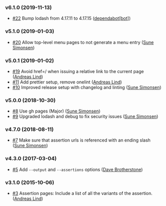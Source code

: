 ### v6.1.0 (2019-11-13)

- [#22](https://github.com/unexpectedjs/unexpected-documentation-site-generator/pull/22) Bump lodash from 4.17.11 to 4.17.15 ([dependabot[bot]](mailto:49699333+dependabot[bot]@users.noreply.github.com))

### v5.1.0 (2019-01-03)

- [#20](https://github.com/unexpectedjs/unexpected-documentation-site-generator/pull/20) Allow top-level menu pages to not generate a menu entry ([Sune Simonsen](mailto:sune@we-knowhow.dk))

### v5.0.1 (2019-01-02)

- [#19](https://github.com/unexpectedjs/unexpected-documentation-site-generator/pull/19) Avoid href=/ when issuing a relative link to the current page ([Andreas Lind](mailto:andreaslindpetersen@gmail.com))
- [#11](https://github.com/unexpectedjs/unexpected-documentation-site-generator/pull/11) Add prettier setup, remove onelint ([Andreas Lind](mailto:andreaslindpetersen@gmail.com))
- [#10](https://github.com/unexpectedjs/unexpected-documentation-site-generator/pull/10) Improved release setup with changelog and linting ([Sune Simonsen](mailto:sune@we-knowhow.dk))

### v5.0.0 (2018-10-30)

- [#8](https://github.com/unexpectedjs/unexpected-documentation-site-generator/pull/8) Use gh pages (Major) ([Sune Simonsen](mailto:sune@we-knowhow.dk))
- [#9](https://github.com/unexpectedjs/unexpected-documentation-site-generator/pull/9) Upgraded lodash and debug to fix security issues ([Sune Simonsen](mailto:sune@we-knowhow.dk))

### v4.7.0 (2018-08-11)

- [#7](https://github.com/unexpectedjs/unexpected-documentation-site-generator/pull/7) Make sure that assertion urls is referenced with an ending slash ([Sune Simonsen](mailto:sune@we-knowhow.dk))

### v4.3.0 (2017-03-04)

- [#5](https://github.com/unexpectedjs/unexpected-documentation-site-generator/pull/5) Add `--output` and `--assertions` options ([Dave Brotherstone](mailto:davegb@pobox.com))

### v3.1.0 (2015-10-06)

- [#3](https://github.com/unexpectedjs/unexpected-documentation-site-generator/pull/3) Assertion pages: Include a list of all the variants of the assertion. ([Andreas Lind](mailto:andreas@one.com))

